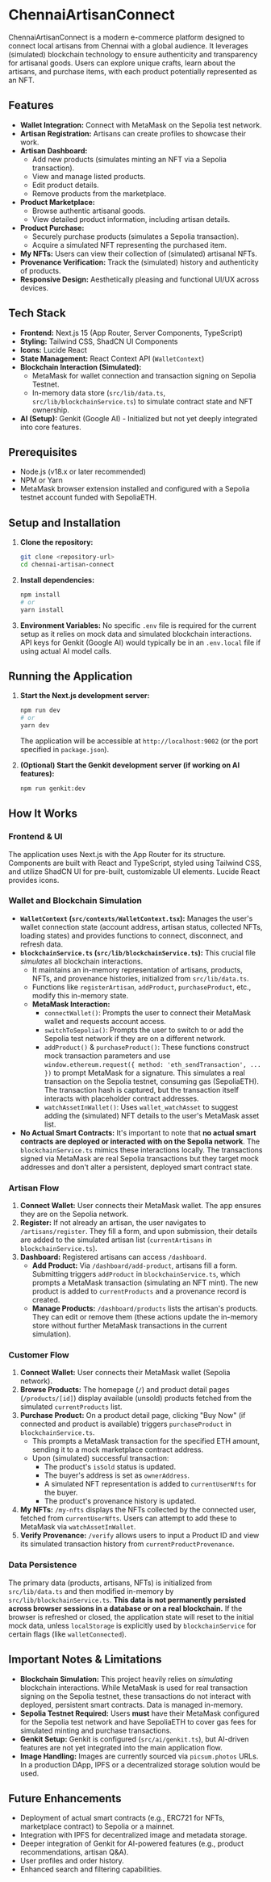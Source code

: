 # ChennaiArtisanConnect

ChennaiArtisanConnect is a modern e-commerce platform designed to connect local artisans from Chennai with a global audience. It leverages (simulated) blockchain technology to ensure authenticity and transparency for artisanal goods. Users can explore unique crafts, learn about the artisans, and purchase items, with each product potentially represented as an NFT.

## Features

*   **Wallet Integration:** Connect with MetaMask on the Sepolia test network.
*   **Artisan Registration:** Artisans can create profiles to showcase their work.
*   **Artisan Dashboard:**
    *   Add new products (simulates minting an NFT via a Sepolia transaction).
    *   View and manage listed products.
    *   Edit product details.
    *   Remove products from the marketplace.
*   **Product Marketplace:**
    *   Browse authentic artisanal goods.
    *   View detailed product information, including artisan details.
*   **Product Purchase:**
    *   Securely purchase products (simulates a Sepolia transaction).
    *   Acquire a simulated NFT representing the purchased item.
*   **My NFTs:** Users can view their collection of (simulated) artisanal NFTs.
*   **Provenance Verification:** Track the (simulated) history and authenticity of products.
*   **Responsive Design:** Aesthetically pleasing and functional UI/UX across devices.

## Tech Stack

*   **Frontend:** Next.js 15 (App Router, Server Components, TypeScript)
*   **Styling:** Tailwind CSS, ShadCN UI Components
*   **Icons:** Lucide React
*   **State Management:** React Context API (`WalletContext`)
*   **Blockchain Interaction (Simulated):**
    *   MetaMask for wallet connection and transaction signing on Sepolia Testnet.
    *   In-memory data store (`src/lib/data.ts`, `src/lib/blockchainService.ts`) to simulate contract state and NFT ownership.
*   **AI (Setup):** Genkit (Google AI) - Initialized but not yet deeply integrated into core features.

## Prerequisites

*   Node.js (v18.x or later recommended)
*   NPM or Yarn
*   MetaMask browser extension installed and configured with a Sepolia testnet account funded with SepoliaETH.

## Setup and Installation

1.  **Clone the repository:**
    ```bash
    git clone <repository-url>
    cd chennai-artisan-connect 
    ```

2.  **Install dependencies:**
    ```bash
    npm install
    # or
    yarn install
    ```

3.  **Environment Variables:**
    No specific `.env` file is required for the current setup as it relies on mock data and simulated blockchain interactions. API keys for Genkit (Google AI) would typically be in an `.env.local` file if using actual AI model calls.

## Running the Application

1.  **Start the Next.js development server:**
    ```bash
    npm run dev
    # or
    yarn dev
    ```
    The application will be accessible at `http://localhost:9002` (or the port specified in `package.json`).

2.  **(Optional) Start the Genkit development server (if working on AI features):**
    ```bash
    npm run genkit:dev
    ```

## How It Works

### Frontend & UI
The application uses Next.js with the App Router for its structure. Components are built with React and TypeScript, styled using Tailwind CSS, and utilize ShadCN UI for pre-built, customizable UI elements. Lucide React provides icons.

### Wallet and Blockchain Simulation
*   **`WalletContext` (`src/contexts/WalletContext.tsx`):** Manages the user's wallet connection state (account address, artisan status, collected NFTs, loading states) and provides functions to connect, disconnect, and refresh data.
*   **`blockchainService.ts` (`src/lib/blockchainService.ts`):** This crucial file *simulates* all blockchain interactions.
    *   It maintains an in-memory representation of artisans, products, NFTs, and provenance histories, initialized from `src/lib/data.ts`.
    *   Functions like `registerArtisan`, `addProduct`, `purchaseProduct`, etc., modify this in-memory state.
    *   **MetaMask Interaction:**
        *   `connectWallet()`: Prompts the user to connect their MetaMask wallet and requests account access.
        *   `switchToSepolia()`: Prompts the user to switch to or add the Sepolia test network if they are on a different network.
        *   `addProduct()` & `purchaseProduct()`: These functions construct mock transaction parameters and use `window.ethereum.request({ method: 'eth_sendTransaction', ... })` to prompt MetaMask for a signature. This simulates a real transaction on the Sepolia testnet, consuming gas (SepoliaETH). The transaction hash is captured, but the transaction itself interacts with placeholder contract addresses.
        *   `watchAssetInWallet()`: Uses `wallet_watchAsset` to suggest adding the (simulated) NFT details to the user's MetaMask asset list.
*   **No Actual Smart Contracts:** It's important to note that **no actual smart contracts are deployed or interacted with on the Sepolia network**. The `blockchainService.ts` mimics these interactions locally. The transactions signed via MetaMask are real Sepolia transactions but they target mock addresses and don't alter a persistent, deployed smart contract state.

### Artisan Flow
1.  **Connect Wallet:** User connects their MetaMask wallet. The app ensures they are on the Sepolia network.
2.  **Register:** If not already an artisan, the user navigates to `/artisans/register`. They fill a form, and upon submission, their details are added to the simulated artisan list (`currentArtisans` in `blockchainService.ts`).
3.  **Dashboard:** Registered artisans can access `/dashboard`.
    *   **Add Product:** Via `/dashboard/add-product`, artisans fill a form. Submitting triggers `addProduct` in `blockchainService.ts`, which prompts a MetaMask transaction (simulating an NFT mint). The new product is added to `currentProducts` and a provenance record is created.
    *   **Manage Products:** `/dashboard/products` lists the artisan's products. They can edit or remove them (these actions update the in-memory store without further MetaMask transactions in the current simulation).

### Customer Flow
1.  **Connect Wallet:** User connects their MetaMask wallet (Sepolia network).
2.  **Browse Products:** The homepage (`/`) and product detail pages (`/products/[id]`) display available (unsold) products fetched from the simulated `currentProducts` list.
3.  **Purchase Product:** On a product detail page, clicking "Buy Now" (if connected and product is available) triggers `purchaseProduct` in `blockchainService.ts`.
    *   This prompts a MetaMask transaction for the specified ETH amount, sending it to a mock marketplace contract address.
    *   Upon (simulated) successful transaction:
        *   The product's `isSold` status is updated.
        *   The buyer's address is set as `ownerAddress`.
        *   A simulated NFT representation is added to `currentUserNfts` for the buyer.
        *   The product's provenance history is updated.
4.  **My NFTs:** `/my-nfts` displays the NFTs collected by the connected user, fetched from `currentUserNfts`. Users can attempt to add these to MetaMask via `watchAssetInWallet`.
5.  **Verify Provenance:** `/verify` allows users to input a Product ID and view its simulated transaction history from `currentProductProvenance`.

### Data Persistence
The primary data (products, artisans, NFTs) is initialized from `src/lib/data.ts` and then modified in-memory by `src/lib/blockchainService.ts`. **This data is not permanently persisted across browser sessions in a database or on a real blockchain.** If the browser is refreshed or closed, the application state will reset to the initial mock data, unless `localStorage` is explicitly used by `blockchainService` for certain flags (like `walletConnected`).

## Important Notes & Limitations

*   **Blockchain Simulation:** This project heavily relies on *simulating* blockchain interactions. While MetaMask is used for real transaction signing on the Sepolia testnet, these transactions do not interact with deployed, persistent smart contracts. Data is managed in-memory.
*   **Sepolia Testnet Required:** Users **must** have their MetaMask configured for the Sepolia test network and have SepoliaETH to cover gas fees for simulated minting and purchase transactions.
*   **Genkit Setup:** Genkit is configured (`src/ai/genkit.ts`), but AI-driven features are not yet integrated into the main application flow.
*   **Image Handling:** Images are currently sourced via `picsum.photos` URLs. In a production DApp, IPFS or a decentralized storage solution would be used.

## Future Enhancements

*   Deployment of actual smart contracts (e.g., ERC721 for NFTs, marketplace contract) to Sepolia or a mainnet.
*   Integration with IPFS for decentralized image and metadata storage.
*   Deeper integration of Genkit for AI-powered features (e.g., product recommendations, artisan Q&A).
*   User profiles and order history.
*   Enhanced search and filtering capabilities.
```